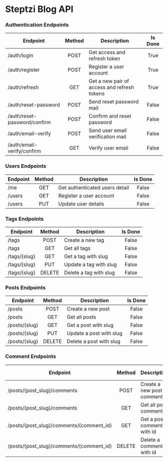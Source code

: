# Steptzi Blog API

### Authentication Endpoints

| Endpoint                     | Method | Description                                 | Is Done |
| ---------------------------- | :----: | ------------------------------------------- | :-----: |
| /auth/login                  |  POST  | Get access and refresh token                |  True   |
| /auth/register               |  POST  | Register a user account                     |  True   |
| /auth/refresh                |  GET   | Get a new pair of access and refresh tokens |  True   |
| /auth/reset-password         |  POST  | Send reset password mail                    |  False  |
| /auth/reset-password/confirm |  POST  | Confirm and reset password                  |  False  |
| /auth/email-verify           |  POST  | Send user email verification mail           |  False  |
| /auth/email-verify/confirm   |  GET   | Verify user email                           |  False  |

### Users Endpoints

| Endpoint | Method | Description                    | Is Done |
| -------- | :----: | ------------------------------ | :-----: |
| /me      |  GET   | Get authenticated users detail |  False  |
| /users   |  GET   | Register a user account        |  False  |
| /users   |  PUT   | Update user details            |  False  |

### Tags Endpoints

| Endpoint     | Method | Description            | Is Done |
| ------------ | :----: | ---------------------- | :-----: |
| /tags        |  POST  | Create a new tag       |  False  |
| /tags        |  GET   | Get all tags           |  False  |
| /tags/{slug} |  GET   | Get a tag with slug    |  False  |
| /tags/{slug} |  PUT   | Update a tag with slug |  False  |
| /tags/{slug} | DELETE | Delete a tag with slug |  False  |

### Posts Endpoints

| Endpoint      | Method | Description             | Is Done |
| ------------- | :----: | ----------------------- | :-----: |
| /posts        |  POST  | Create a new post       |  False  |
| /posts        |  GET   | Get all posts           |  False  |
| /posts/{slug} |  GET   | Get a post with slug    |  False  |
| /posts/{slug} |  PUT   | Update a post with slug |  False  |
| /posts/{slug} | DELETE | Delete a post with slug |  False  |

### Comment Endpoints

| Endpoint                                 | Method | Description                | Is Done |
| ---------------------------------------- | :----: | -------------------------- | :-----: |
| /posts/{post_slug}/comments              |  POST  | Create a new post comment  |  False  |
| /posts/{post_slug}/comments              |  GET   | Get all post comments      |  False  |
| /posts/{post_slug}/comments/{comment_id} |  GET   | Get a post comment with id |  False  |
| /posts/{post_slug}/comments/{comment_id} | DELETE | Delete a comment with id   |  False  |
